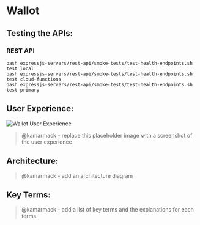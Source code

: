 # Wallot

## Testing the APIs:

### REST API

```
bash expressjs-servers/rest-api/smoke-tests/test-health-endpoints.sh test local
bash expressjs-servers/rest-api/smoke-tests/test-health-endpoints.sh test cloud-functions
bash expressjs-servers/rest-api/smoke-tests/test-health-endpoints.sh test primary
```

## User Experience:

![Wallot User Experience](readme-media/wallot-user-experience.png)

> @kamarmack - replace this placeholder image with a screenshot of the user experience

## Architecture:

> @kamarmack - add an architecture diagram

## Key Terms:

> @kamarmack - add a list of key terms and the explanations for each terms
